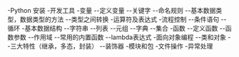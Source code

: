 -Python 安装
-开发工具
-变量
 --定义变量
 --关键字
 --命名规则
 --基本数据类型，数据类型的方法
 --类型之间转换
-运算符及表达式
-流程控制
 --条件语句
 --循环
-基本数据结构
 --字符串
 --列表
 --元组
 --字典
 --集合
-函数
 --定义函数
 --函数参数
 --作用域
 --常用的内置函数
 --lambda表达式
-面向对象编程
 --类和对象 
 --三大特性（继承，多态，封装）
 --装饰器
-模块和包
-文件操作
-异常处理

